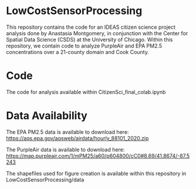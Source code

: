 # LowCostSensorProcessing

This repository contains the code for an IDEAS citizen science project analysis done by Anastasia Montgomery, in conjunction with the Center for Spatial Data Science (CSDS) at the University of Chicago. Within this repository, we contain code to analyze PurpleAir and EPA PM2.5 concentrations over a 21-county domain and Cook County. 

# Code

The code for analysis available within CitizenSci_final_colab.ipynb

# Data Availability

The EPA PM2.5 data is available to download here: https://aqs.epa.gov/aqsweb/airdata/hourly_88101_2020.zip

The PurpleAir data is available to download here: https://map.purpleair.com/1/mPM25/a60/p604800/cC0#8.69/41.8674/-87.5243

The shapefiles used for figure creation is available within this repository in LowCostSensorProcessing/data
